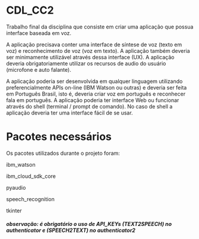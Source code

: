 # CDL_CC2

Trabalho final da disciplina que consiste em criar uma aplicação que possua interface baseada em voz.

A aplicação precisava conter uma interface de síntese de voz (texto em voz) e reconhecimento de voz (voz em texto). A aplicação também deveria ser minimamente utilizável através dessa interface (UX). A aplicação deveria obrigatoriamente utilizar os recursos de audio do usuário (microfone e auto falante).

A aplicação poderia ser desenvolvida em qualquer linguagem utilizando preferencialmente APIs on-line (IBM Watson ou outras) e deveria ser feita em Português Brasil, isto é, deveria criar voz em português e reconhecer fala em português. A aplicação poderia ter interface Web ou funcionar através do shell (terminal / prompt de comando). No caso de shell a aplicação deveria ter uma interface fácil de se usar.

# Pacotes necessários

Os pacotes utilizados durante o projeto foram:

ibm_watson

ibm_cloud_sdk_core

pyaudio

speech_recognition

tkinter

##### observação: é obrigatório o uso de API_KEYs (TEXT2SPEECH) no authenticator e (SPEECH2TEXT) no authenticator2
